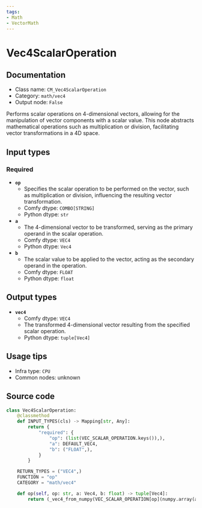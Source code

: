 ```yaml
---
tags:
- Math
- VectorMath
---
```


# Vec4ScalarOperation
## Documentation
- Class name: `CM_Vec4ScalarOperation`
- Category: `math/vec4`
- Output node: `False`

Performs scalar operations on 4-dimensional vectors, allowing for the manipulation of vector components with a scalar value. This node abstracts mathematical operations such as multiplication or division, facilitating vector transformations in a 4D space.
## Input types
### Required
- **`op`**
    - Specifies the scalar operation to be performed on the vector, such as multiplication or division, influencing the resulting vector transformation.
    - Comfy dtype: `COMBO[STRING]`
    - Python dtype: `str`
- **`a`**
    - The 4-dimensional vector to be transformed, serving as the primary operand in the scalar operation.
    - Comfy dtype: `VEC4`
    - Python dtype: `Vec4`
- **`b`**
    - The scalar value to be applied to the vector, acting as the secondary operand in the operation.
    - Comfy dtype: `FLOAT`
    - Python dtype: `float`
## Output types
- **`vec4`**
    - Comfy dtype: `VEC4`
    - The transformed 4-dimensional vector resulting from the specified scalar operation.
    - Python dtype: `tuple[Vec4]`
## Usage tips
- Infra type: `CPU`
- Common nodes: unknown


## Source code
```python
class Vec4ScalarOperation:
    @classmethod
    def INPUT_TYPES(cls) -> Mapping[str, Any]:
        return {
            "required": {
                "op": (list(VEC_SCALAR_OPERATION.keys()),),
                "a": DEFAULT_VEC4,
                "b": ("FLOAT",),
            }
        }

    RETURN_TYPES = ("VEC4",)
    FUNCTION = "op"
    CATEGORY = "math/vec4"

    def op(self, op: str, a: Vec4, b: float) -> tuple[Vec4]:
        return (_vec4_from_numpy(VEC_SCALAR_OPERATION[op](numpy.array(a), b)),)

```
